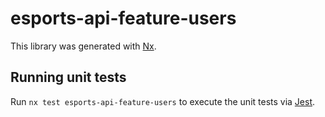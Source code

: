 # esports-api-feature-users

This library was generated with [Nx](https://nx.dev).

## Running unit tests

Run `nx test esports-api-feature-users` to execute the unit tests via [Jest](https://jestjs.io).

